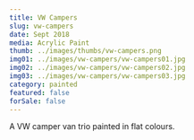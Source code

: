 ```yaml
---
title: VW Campers
slug: vw-campers
date: Sept 2018
media: Acrylic Paint
thumb: ../images/thumbs/vw-campers.png
img01: ../images/vw-campers/vw-campers01.jpg
img02: ../images/vw-campers/vw-campers02.jpg
img03: ../images/vw-campers/vw-campers03.jpg
category: painted
featured: false
forSale: false
---
```


A VW camper van trio painted in flat colours.